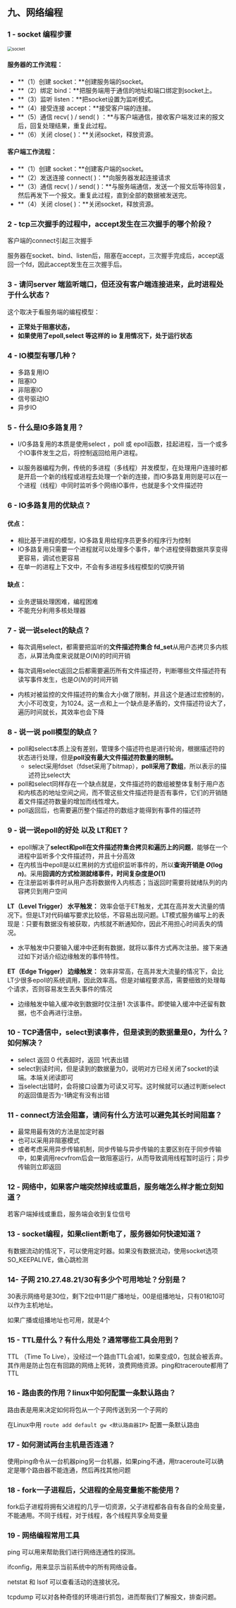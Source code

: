 ## 九、网络编程

### 1 - socket 编程步骤

<img src="https://gitee.com/song-zhuozhu/my_image/raw/master/img/20210826152834.png" alt="socket" style="zoom:67%;" />

#### 服务器的工作流程：

- **（1）创建 socket：**创建服务端的socket。
- **（2）绑定 bind：**把服务端用于通信的地址和端口绑定到socket上。
- **（3）监听 listen：**把socket设置为监听模式。
- **（4）接受连接 accept：**接受客户端的连接。
- **（5）通信 recv( ) / send( ) ：**与客户端通信，接收客户端发过来的报文后，回复处理结果，重复此过程。
- **（6）关闭 close( )：**关闭socket，释放资源。

#### 客户端工作流程：

- **（1）创建 socket：**创建客户端的socket。
- **（2）发送连接 connect( )：**向服务器发起连接请求
- **（3）通信 recv( ) / send( )：**与服务端通信，发送一个报文后等待回复，然后再发下一个报文。重复此过程，直到全部的数据被发送完。
- **（4）关闭 close( )：**关闭socket，释放资源。



### 2 - tcp三次握手的过程中，accept发生在三次握手的哪个阶段？

客户端的connect引起三次握手

服务器在socket、bind、listen后，阻塞在accept，三次握手完成后，accept返回一个fd，因此accept发生在三次握手后。



### 3 - 请问server 端监听端口，但还没有客户端连接进来，此时进程处于什么状态？

这个取决于看服务端的编程模型：

- **正常处于阻塞状态，**
- **如果使用了epoll,select 等这样的 io 复用情况下，处于运行状态**



### 4 - IO模型有哪几种？

- 多路复用IO
- 阻塞IO
- 非阻塞IO
- 信号驱动IO
- 异步IO



### 5 - 什么是IO多路复用？

- I/O多路复用的本质是使用select ，poll 或 epoll函数，挂起进程，当一个或多个IO事件发生之后，将控制返回给用户进程。

- 以服务器编程为例，传统的多进程（多线程）并发模型，在处理用户连接时都是开启一个新的线程或进程去处理一个新的连接，而IO多路复用则是可以在一个进程（线程）中同时监听多个网络IO事件，也就是多个文件描述符



### 6 - IO多路复用的优缺点？

#### 优点：

- 相比基于进程的模型，IO多路复用给程序员更多的程序行为控制
- IO多路复用只需要一个进程就可以处理多个事件，单个进程使得数据共享变得更容易，调试也更容易
- 在单一的进程上下文中，不会有多进程多线程模型的切换开销

#### 缺点：

- 业务逻辑处理困难，编程困难
- 不能充分利用多核处理器



### 7 - 说一说select的缺点？

- 每次调用select，都需要把监听的**文件描述符集合 fd_set**从用户态拷贝多内核态，从算法角度来说就是$O(N)$的时间开销

- 每次调用select返回之后都需要遍历所有文件描述符，判断哪些文件描述符有读写事件发生，也是$O(N)$的时间开销

- 内核对被监控的文件描述符的集合大小做了限制，并且这个是通过宏控制的，大小不可改变，为1024。这一点和上一个缺点是矛盾的，文件描述符设大了，遍历时间就长，其效率也会下降



### 8 - 说一说 poll模型的缺点？

- poll和select本质上没有差别，管理多个描述符也是进行轮询，根据描述符的状态进行处理，但是**poll没有最大文件描述符数量的限制。**
  - select采用fdset（fdset采用了bitmap），**poll采用了数组**，所以表示的描述符比select大
- poll和select同样存在一个缺点就是，文件描述符的数组被整体复制于用户态和内核态的地址空间之间，而不管这些文件描述符是否有事件，它们的开销随着文件描述符数量的增加而线性增大。
- poll返回后，也需要遍历整个描述符的数组才能得到有事件的描述符



### 9 - 说一说epoll的好处 以及 LT和ET？

- epoll解决了**select和poll在文件描述符集合拷贝和遍历上的问题**，能够在一个进程中监听多个文件描述符，并且十分高效
- 在内核当中epoll是以红黑树的方式组织监听事件的，所以**查询开销是 $O(\log{n})$**。采用**回调的方式检测就绪事件，时间复杂度是$O(1)$**
- 在注册监听事件时从用户态将数据传入内核态；当返回时需要将就绪队列的内容拷贝到用户空间



**LT（Level Trigger） 水平触发：** 效率会低于ET触发，尤其在高并发大流量的情况下。但是LT对代码编写要求比较低，不容易出现问题。LT模式服务编写上的表现是：只要有数据没有被获取，内核就不断通知你，因此不用担心时间丢失的情况。

- 水平触发中只要输入缓冲中还剩有数据，就将以事件方式再次注册。接下来通过如下对话介绍边缘触发的事件特性。

**ET（Edge Trigger） 边缘触发：** 效率非常高，在高并发大流量的情况下，会比LT少很多epoll的系统调用，因此效率高。但是对编程要求高，需要细致的处理每个请求，否则容易发生丢失事件的情况

- 边缘触发中输入缓冲收到数据时仅注册1 次该事件。即使输入缓冲中还留有数据，也不会再进行注册。



### 10 - TCP通信中，select到读事件，但是读到的数据量是0，为什么？如何解决？

- select 返回 0 代表超时，返回 1代表出错
- select到读时间，但是读到的数据量为0，说明对方已经关闭了socket的读端。本端关闭读即可
- 当select出错时，会将接口设置为可读又可写。这时候就可以通过判断select的返回值是否为-1确定有没有出错



### 11 - connect方法会阻塞，请问有什么方法可以避免其长时间阻塞？

- 最常用最有效的方法是加定时器
- 也可以采用非阻塞模式
- 或者考虑采用异步传输机制，同步传输与异步传输的主要区别在于同步传输中，如果调用recvfrom后会一致阻塞运行，从而导致调用线程暂时运行；异步传输则立即返回



### 12 - 网络中，如果客户端突然掉线或重启，服务端怎么样才能立刻知道？

若客户端掉线或重启，服务端会收到复位信号



### 13 - socket编程，如果client断电了，服务器如何快速知道？

有数据流动的情况下，可以使用定时器。如果没有数据流动，使用socket选项SO_KEEPALIVE，做心跳检测



### 14- 子网 210.27.48.21/30有多少个可用地址？分别是？

30表示网络号是30位，剩下2位中11是广播地址，00是组播地址，只有01和10可以作为主机地址。

如果广播或组播地址也可用，就是4个



### 15 - TTL是什么？有什么用处？通常哪些工具会用到？

TTL （Time To Live），没经过一个路由TTL会减1，如果变成0，包就会被丢弃。其作用是防止包在有回路的网络上死转，浪费网络资源。ping和traceroute都用了TTL



### 16 - 路由表的作用？linux中如何配置一条默认路由？

路由表是用来决定如何将包从一个子网传送到另一个子网的

在Linux中用 `route add default gw <默认路由器IP>`  配置一条默认路由



### 17 - 如何测试两台主机是否连通？

使用ping命令从一台机器ping另一台机器，如果ping不通，用traceroute可以确定是哪个路由器不能连通，然后再找其他问题



### 18 - fork一子进程后，父进程的全局变量能不能使用？

fork后子进程将拥有父进程的几乎一切资源，父子进程都各自有各自的全局变量，不能通用。不同于线程，对于线程，各个线程共享全局变量



### 19 - 网络编程常用工具

ping 可以用来帮助我们进行网络连通性的探测。

ifconfig，用来显示当前系统中的所有网络设备。

netstat 和 lsof 可以查看活动的连接状况。

tcpdump 可以对各种奇怪的环境进行抓包，进而帮我们了解报文，排查问题。




